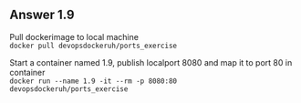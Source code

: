 ## Answer 1.9

Pull dockerimage to local machine  
`docker pull devopsdockeruh/ports_exercise`  

Start a container named 1.9, publish localport 8080 and map it to port 80 in container  
`docker run --name 1.9 -it --rm -p 8080:80 devopsdockeruh/ports_exercise ` 
